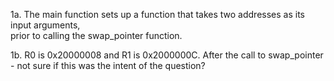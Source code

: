 1a. The main function sets up a function that takes two addresses as its input arguments,\
    prior to calling the swap_pointer function.
	
1b. R0 is 0x20000008 and R1 is 0x2000000C.  After the call to swap_pointer - not sure if this was the intent of the question?	